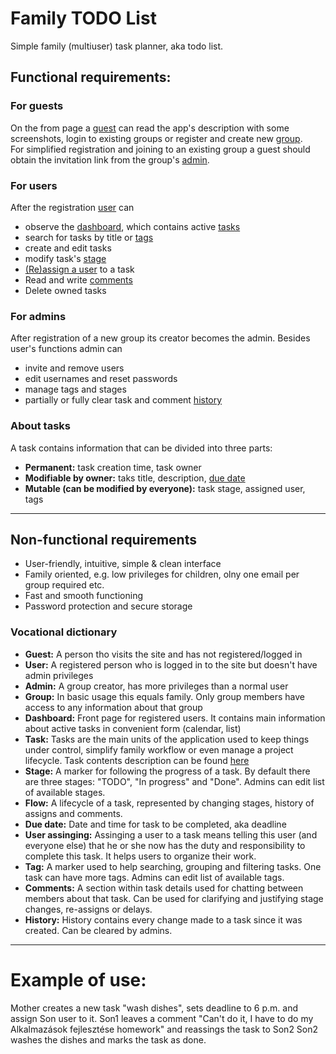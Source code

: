 # Family TODO List
Simple family (multiuser) task planner, aka todo list.
## Functional requirements:
### For guests
On the from page a [guest](#vocational-dictionary) can read the app's description with some screenshots, login to existing groups or register and create new [group](#vocational-dictionary).  
For simplified registration and joining to an existing group a guest should obtain the invitation link from the group's [admin](#vocational-dictionary).
### For users
After the registration [user](#vocational-dictionary) can 
* observe the [dashboard](#vocational-dictionary), which contains active [tasks](#vocational-dictionary)
* search for tasks by title or [tags](#vocational-dictionary)
* create and edit tasks
* modify task's [stage](#vocational-dictionary) 
* [(Re)assign a user](#vocational-dictionary) to a task
* Read and write [comments](#vocational-dictionary)
* Delete owned tasks
### For admins
After registration of a new group its creator becomes the admin. Besides user's functions admin can  
* invite and remove users
* edit usernames and reset passwords
* manage tags and stages
* partially or fully clear task and comment [history](#vocational-dictionary)
### About tasks
A task contains information that can be divided into three parts:
* **Permanent:** task creation time, task owner
* **Modifiable by owner:** taks title, description, [due date](#vocational-dictionary)
* **Mutable (can be modified by everyone):** task stage, assigned user, tags  
***
## Non-functional requirements
* User-friendly, intuitive, simple & clean interface
* Family oriented, e.g. low privileges for children, olny one email per group required etc.
* Fast and smooth functioning
* Password protection and secure storage

### Vocational dictionary
* **Guest:** A person tho visits the site and has not registered/logged in
* **User:** A registered person who is logged in to the site but doesn't have admin privileges
* **Admin:** A group creator, has more privileges than a normal user
* **Group:** In basic usage this equals family. Only group members have access to any information about that group
* **Dashboard:** Front page for registered users. It contains main information about active tasks in convenient form (calendar, list)
* **Task:** Tasks are the main units of the application used to keep things under control, simplify family workflow or even manage a project lifecycle. Task contents description can be found [here](#about-tasks)
* **Stage:** A marker for following the progress of a task. By default there are three stages: "TODO", "In progress" and "Done". Admins can edit list of available stages.
* **Flow:** A lifecycle of a task, represented by changing stages, history of assigns and comments.
* **Due date:** Date and time for task to be completed, aka deadline
* **User assinging:** Assinging a user to a task means telling this user (and everyone else) that he or she now has the duty and responsibility to complete this task. It helps users to organize their work.
* **Tag:** A marker used to help searching, grouping and filtering tasks. One task can have more tags. Admins can edit list of available tags.
* **Comments:** A section within task details used for chatting between members about that task. Can be used for clarifying and justifying stage changes, re-assigns or delays.
* **History:** History contains every change made to a task since it was created. Can be cleared by admins.
***
# Example of use:
Mother creates a new task "wash dishes", sets deadline to 6 p.m. and assign Son user to it. 
Son1 leaves a comment "Can't do it, I have to do my Alkalmazások fejlesztése homework" and reassings the task to Son2
Son2 washes the dishes and marks the task as done.

